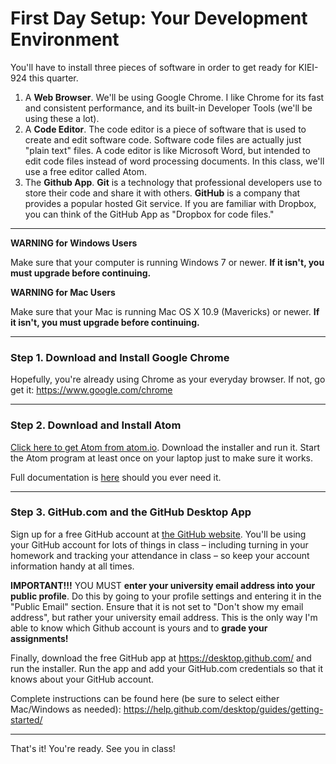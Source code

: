 # First Day Setup: Your Development Environment

You'll have to install three pieces of software in order to get ready for KIEI-924 this quarter.

1. A **Web Browser**.  We'll be using Google Chrome. I like Chrome for its fast and consistent performance, and its built-in Developer Tools (we'll be using these a lot).
2. A **Code Editor**. The code editor is a piece of software that is used to create and edit software code. Software code files are actually just "plain text" files.  A code editor is like Microsoft Word, but intended to edit code files instead of word processing documents. In this class, we'll use a free editor called Atom.
3. The **Github App**. __Git__ is a technology that professional developers use to store their code and share it with others. **GitHub** is a company that provides a popular hosted Git service.  If you are familiar with Dropbox, you can think of the GitHub App as "Dropbox for code files."

---

**WARNING for Windows Users**

Make sure that your computer is running Windows 7 or newer. **If it isn't, you must upgrade before continuing.**


**WARNING for Mac Users**

Make sure that your Mac is running Mac OS X 10.9 (Mavericks) or newer. **If it isn't, you must upgrade before continuing.**

---

### Step 1. Download and Install Google Chrome

Hopefully, you're already using Chrome as your everyday browser.  If not, go get it: https://www.google.com/chrome

----

### Step 2. Download and Install Atom

[Click here to get Atom from atom.io](http://atom.io). Download the installer and run it.  Start the Atom program at least once on your laptop just to make sure it works.

Full documentation is [here](https://atom.io/docs) should you ever need it.

---

### Step 3. GitHub.com and the GitHub Desktop App

Sign up for a free GitHub account at [the GitHub website](https://github.com/). You'll be using your GitHub account for lots of things in class – including turning in your homework and tracking your attendance in class – so keep your account information handy at all times.

**IMPORTANT!!!** YOU MUST **enter your university email address into your public profile**. Do this by going to your profile settings and entering it in the "Public Email" section. Ensure that it is not set to "Don't show my email address", but rather your university email address. This is the only way I'm able to know which Github account is yours and to **grade your assignments!**

Finally, download the free GitHub app at https://desktop.github.com/ and run the installer.  Run the app and add your GitHub.com credentials so that it knows about your GitHub account.  

Complete instructions can be found here (be sure to select either Mac/Windows as needed): https://help.github.com/desktop/guides/getting-started/

---

That's it!  You're ready.  See you in class!